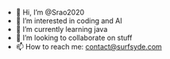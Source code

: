 - 👋 Hi, I’m @Srao2020
- 👀 I’m interested in coding and AI
- 🌱 I’m currently learning java
- 💞️ I’m looking to collaborate on stuff
- 📫 How to reach me: contact@surfsyde.com

